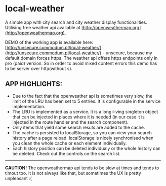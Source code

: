 # local-weather

A simple app with city search and city weather display functionalities.
Utilising free weather api available at [http://openweathermap.org](http://openweathermap.org).

DEMO of the working app is available here: [http://unsecure.commodum.pl/local-weather/](http://unsecure.commodum.pl/local-weather/) - unsecure, because my default domain forces https. The weather api offers https endpoints only in pro (paid) version. So in order to avoid mixed content errors this demo has to be server over http(without s).

## APP HIGHLIGHTS:
- Due to the fact that the openweather api is sometimes very slow, the limit of the LRU has been set to 5 entries. It is configurable in the service implementation. 
- The LRU is implemented as a service. It is a long-living singleton object that can be injected in places where it is needed (in our case it is injected in the route handler and the search component).
- Only items that yield some search resuts are added to the cache.
- The cache is persisted to localStorage, so you can view your search history after a page reload. localStorage is nicely synchronised when you clean the whole cache or each element individually.
- Each history position can be deleted individualy or the whole history can be deleted. Check out the controls on the search list.
---
**CAUTION!** The openweathermap api tends to be slow at times and tends to timout too. It is not always like that, but sometimes the UX is pretty unpleasant :( 
